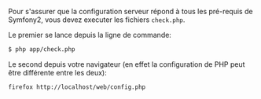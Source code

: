 Pour s'assurer que la configuration serveur répond à tous les pré-requis de Symfony2, vous devez executer les fichiers `check.php`.

Le premier se lance depuis la ligne de commande:

```sh
$ php app/check.php
```

Le second depuis votre navigateur (en effet la configuration de PHP peut être différente entre les deux):

```sh
firefox http://localhost/web/config.php
```
